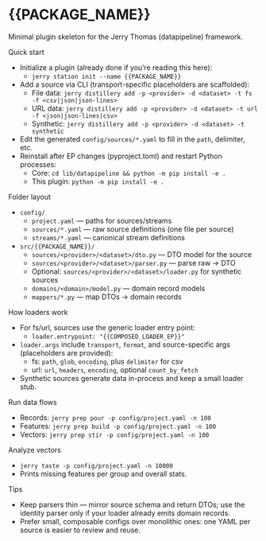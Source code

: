 # {{PACKAGE_NAME}}

Minimal plugin skeleton for the Jerry Thomas (datapipeline) framework.

Quick start
- Initialize a plugin (already done if you’re reading this here):
  - `jerry station init --name {{PACKAGE_NAME}}`
- Add a source via CLI (transport-specific placeholders are scaffolded):
  - File data: `jerry distillery add -p <provider> -d <dataset> -t fs -f <csv|json|json-lines>`
  - URL data: `jerry distillery add -p <provider> -d <dataset> -t url -f <json|json-lines|csv>`
  - Synthetic: `jerry distillery add -p <provider> -d <dataset> -t synthetic`
- Edit the generated `config/sources/*.yaml` to fill in the `path`, delimiter, etc.
- Reinstall after EP changes (pyproject.toml) and restart Python processes:
  - Core: `cd lib/datapipeline && python -m pip install -e .`
  - This plugin: `python -m pip install -e .`

Folder layout
- `config/`
  - `project.yaml` — paths for sources/streams
  - `sources/*.yaml` — raw source definitions (one file per source)
  - `streams/*.yaml` — canonical stream definitions
- `src/{{PACKAGE_NAME}}/`
  - `sources/<provider>/<dataset>/dto.py` — DTO model for the source
  - `sources/<provider>/<dataset>/parser.py` — parse raw → DTO
  - Optional: `sources/<provider>/<dataset>/loader.py` for synthetic sources
  - `domains/<domain>/model.py` — domain record models
  - `mappers/*.py` — map DTOs → domain records

How loaders work
- For fs/url, sources use the generic loader entry point:
  - `loader.entrypoint: "{{COMPOSED_LOADER_EP}}"`
- `loader.args` include `transport`, `format`, and source-specific args (placeholders are provided):
    - fs: `path`, `glob`, `encoding`, plus `delimiter` for csv
    - url: `url`, `headers`, `encoding`, optional `count_by_fetch`
- Synthetic sources generate data in-process and keep a small loader stub.

Run data flows
- Records: `jerry prep pour -p config/project.yaml -n 100`
- Features: `jerry prep build -p config/project.yaml -n 100`
- Vectors: `jerry prep stir -p config/project.yaml -n 100`

Analyze vectors
- `jerry taste -p config/project.yaml -n 10000`
- Prints missing features per group and overall stats.

Tips
- Keep parsers thin — mirror source schema and return DTOs; use the identity parser only if your loader already emits domain records.
- Prefer small, composable configs over monolithic ones: one YAML per source is easier to review and reuse.
